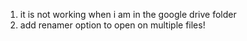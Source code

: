 1. it is not working when i am in the google drive folder
2. add renamer option to open on multiple files!